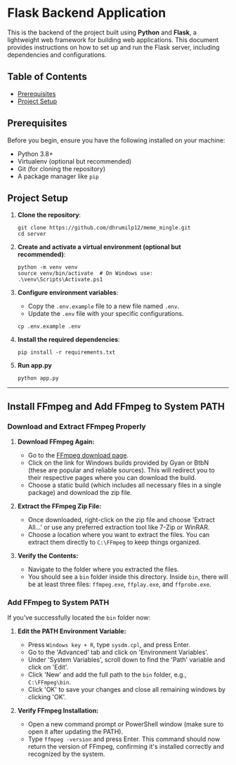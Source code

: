 # Flask Backend Application

This is the backend of the project built using **Python** and **Flask**, a lightweight web framework for building web applications. This document provides instructions on how to set up and run the Flask server, including dependencies and configurations.

## Table of Contents
- [Prerequisites](#prerequisites)
- [Project Setup](#project-setup)

## Prerequisites

Before you begin, ensure you have the following installed on your machine:
- Python 3.8+
- Virtualenv (optional but recommended)
- Git (for cloning the repository)
- A package manager like `pip`

## Project Setup

1. **Clone the repository**:
   ```
   git clone https://github.com/dhrumilp12/meme_mingle.git
   cd server
   ```

2. **Create and activate a virtual environment (optional but recommended)**:
    ```
    python -m venv venv
    source venv/bin/activate  # On Windows use: .\venv\Scripts\Activate.ps1
    ```

3. **Configure environment variables**:
   - Copy the `.env.example` file to a new file named `.env`.
   - Update the `.env` file with your specific configurations.
   ```
   cp .env.example .env
   ```
4.  **Install the required dependencies**:
    ```
    pip install -r requirements.txt
    ```

5. **Run app.py**
   ```
   python app.py
   ```

---
## Install FFmpeg and Add FFmpeg to System PATH

### Download and Extract FFmpeg Properly

1. **Download FFmpeg Again:**
   - Go to the [FFmpeg download page](https://ffmpeg.org/download.html).
   - Click on the link for Windows builds provided by Gyan or BtbN (these are popular and reliable sources). This will redirect you to their respective pages where you can download the build.
   - Choose a static build (which includes all necessary files in a single package) and download the zip file.

2. **Extract the FFmpeg Zip File:**
   - Once downloaded, right-click on the zip file and choose 'Extract All...' or use any preferred extraction tool like 7-Zip or WinRAR.
   - Choose a location where you want to extract the files. You can extract them directly to `C:\FFmpeg` to keep things organized.

3. **Verify the Contents:**
   - Navigate to the folder where you extracted the files.
   - You should see a `bin` folder inside this directory. Inside `bin`, there will be at least three files: `ffmpeg.exe`, `ffplay.exe`, and `ffprobe.exe`.

### Add FFmpeg to System PATH

If you've successfully located the `bin` folder now:

1. **Edit the PATH Environment Variable:**
   - Press `Windows key + R`, type `sysdm.cpl`, and press Enter.
   - Go to the 'Advanced' tab and click on 'Environment Variables'.
   - Under 'System Variables', scroll down to find the 'Path' variable and click on 'Edit'.
   - Click 'New' and add the full path to the `bin` folder, e.g., `C:\FFmpeg\bin`.
   - Click 'OK' to save your changes and close all remaining windows by clicking 'OK'.

2. **Verify FFmpeg Installation:**
   - Open a new command prompt or PowerShell window (make sure to open it after updating the PATH).
   - Type `ffmpeg -version` and press Enter. This command should now return the version of FFmpeg, confirming it's installed correctly and recognized by the system.
